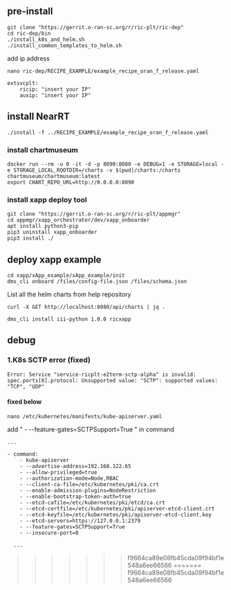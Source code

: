 ## pre-install
```
git clone "https://gerrit.o-ran-sc.org/r/ric-plt/ric-dep"
cd ric-dep/bin
./install_k8s_and_helm.sh
./install_common_templates_to_helm.sh
```
add ip address
```
nano ric-dep/RECIPE_EXAMPLE/example_recipe_oran_f_release.yaml
```
```
extsvcplt:
	ricip: "insert your IP"
	auxip: "insert your IP"
```
## install NearRT
```
./install -f ../RECIPE_EXAMPLE/example_recipe_oran_f_release.yaml
```
### install chartmuseum
```
docker run --rm -u 0 -it -d -p 8090:8080 -e DEBUG=1 -e STORAGE=local -e STORAGE_LOCAL_ROOTDIR=/charts -v $(pwd)/charts:/charts chartmuseum/chartmuseum:latest
export CHART_REPO_URL=http://0.0.0.0:8090
```
### install xapp deploy tool
```
git clone "https://gerrit.o-ran-sc.org/r/ric-plt/appmgr"
cd appmgr/xapp_orchestrater/dev/xapp_onboarder
apt install python3-pip
pip3 uninstall xapp_onboarder
pip3 install ./
```
## deploy xapp example
```
cd xapp/xApp_example/xApp_example/init
dms_cli onboard /files/config-file.json /files/schema.json
```
List all the helm charts from help repository
```
curl -X GET http://localhost:8080/api/charts | jq .
```
```
dms_cli install iii-python 1.0.0 ricxapp
```

## debug
### 1.K8s SCTP error (fixed) 
```
Error: Service "service-ricplt-e2term-sctp-alpha" is invalid: spec.ports[0].protocol: Unsupported value: "SCTP": supported values: "TCP", "UDP"
```
#### fixed below
```
nano /etc/kubernetes/manifests/kube-apiserver.yaml
```
add " - --feature-gates=SCTPSupport=True " in command
```
...

- command:
    - kube-apiserver
    - --advertise-address=192.168.122.65
    - --allow-privileged=true
    - --authorization-mode=Node,RBAC
    - --client-ca-file=/etc/kubernetes/pki/ca.crt
    - --enable-admission-plugins=NodeRestriction
    - --enable-bootstrap-token-auth=true
    - --etcd-cafile=/etc/kubernetes/pki/etcd/ca.crt
    - --etcd-certfile=/etc/kubernetes/pki/apiserver-etcd-client.crt
    - --etcd-keyfile=/etc/kubernetes/pki/apiserver-etcd-client.key
    - --etcd-servers=https://127.0.0.1:2379
    - --feature-gates=SCTPSupport=True
    - --insecure-port=0
  
  ...
```
>>>>>>> f9664ca89e08fb45cda09f94bf1e548a6ee66566
=======
>>>>>>> f9664ca89e08fb45cda09f94bf1e548a6ee66566
